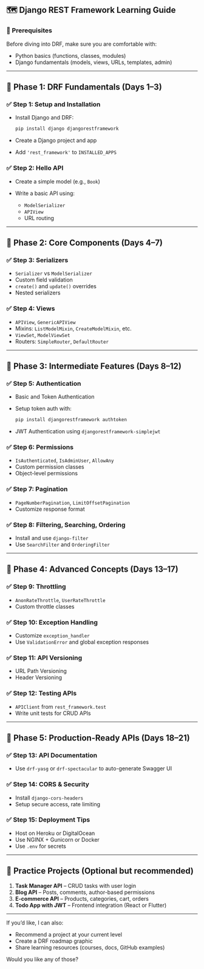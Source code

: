 ## 🗺️ Django REST Framework Learning Guide

### 🔰 Prerequisites

Before diving into DRF, make sure you are comfortable with:

* Python basics (functions, classes, modules)
* Django fundamentals (models, views, URLs, templates, admin)

---

## 📘 Phase 1: DRF Fundamentals (Days 1–3)

### ✅ Step 1: Setup and Installation

* Install Django and DRF:

  ```bash
  pip install django djangorestframework
  ```
* Create a Django project and app
* Add `'rest_framework'` to `INSTALLED_APPS`

### ✅ Step 2: Hello API

* Create a simple model (e.g., `Book`)
* Write a basic API using:

  * `ModelSerializer`
  * `APIView`
  * URL routing

---

## 📗 Phase 2: Core Components (Days 4–7)

### ✅ Step 3: Serializers

* `Serializer` vs `ModelSerializer`
* Custom field validation
* `create()` and `update()` overrides
* Nested serializers

### ✅ Step 4: Views

* `APIView`, `GenericAPIView`
* Mixins: `ListModelMixin`, `CreateModelMixin`, etc.
* `ViewSet`, `ModelViewSet`
* Routers: `SimpleRouter`, `DefaultRouter`

---

## 📙 Phase 3: Intermediate Features (Days 8–12)

### ✅ Step 5: Authentication

* Basic and Token Authentication
* Setup token auth with:

  ```bash
  pip install djangorestframework authtoken
  ```
* JWT Authentication using `djangorestframework-simplejwt`

### ✅ Step 6: Permissions

* `IsAuthenticated`, `IsAdminUser`, `AllowAny`
* Custom permission classes
* Object-level permissions

### ✅ Step 7: Pagination

* `PageNumberPagination`, `LimitOffsetPagination`
* Customize response format

### ✅ Step 8: Filtering, Searching, Ordering

* Install and use `django-filter`
* Use `SearchFilter` and `OrderingFilter`

---

## 📒 Phase 4: Advanced Concepts (Days 13–17)

### ✅ Step 9: Throttling

* `AnonRateThrottle`, `UserRateThrottle`
* Custom throttle classes

### ✅ Step 10: Exception Handling

* Customize `exception_handler`
* Use `ValidationError` and global exception responses

### ✅ Step 11: API Versioning

* URL Path Versioning
* Header Versioning

### ✅ Step 12: Testing APIs

* `APIClient` from `rest_framework.test`
* Write unit tests for CRUD APIs

---

## 📕 Phase 5: Production-Ready APIs (Days 18–21)

### ✅ Step 13: API Documentation

* Use `drf-yasg` or `drf-spectacular` to auto-generate Swagger UI

### ✅ Step 14: CORS & Security

* Install `django-cors-headers`
* Setup secure access, rate limiting

### ✅ Step 15: Deployment Tips

* Host on Heroku or DigitalOcean
* Use NGINX + Gunicorn or Docker
* Use `.env` for secrets

---

## 🧪 Practice Projects (Optional but recommended)

1. **Task Manager API** – CRUD tasks with user login
2. **Blog API** – Posts, comments, author-based permissions
3. **E-commerce API** – Products, categories, cart, orders
4. **Todo App with JWT** – Frontend integration (React or Flutter)

---

If you’d like, I can also:

* Recommend a project at your current level
* Create a DRF roadmap graphic
* Share learning resources (courses, docs, GitHub examples)

Would you like any of those?
